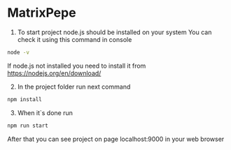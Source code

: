 # MatrixPepe

1) To start project node.js should be installed on your system
You can check it using this command in console

```sh
node -v
```

If node.js not installed you need to install it from https://nodejs.org/en/download/

2) In the project folder run next command 
```sh
npm install
```

3) When it`s done run 
```sh
npm run start
```

After that you can see project on page localhost:9000 in your web browser
